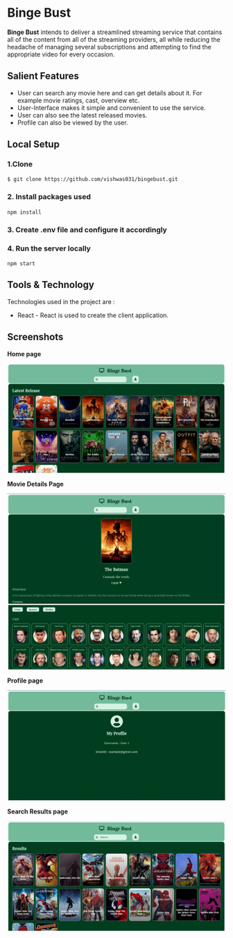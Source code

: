 # Binge Bust

**Binge Bust** intends to deliver a streamlined streaming
service that contains all of the content from all of the
streaming providers, all while reducing the headache of
managing several subscriptions and attempting to find the
appropriate video for every occasion.

## Salient Features

- User can search any movie here and can get details about it. For example movie ratings, cast, overview etc.
- User-Interface makes it simple and convenient to use the service.
- User can also see the latest released movies.
- Profile can also be viewed by the user.

## Local Setup

### 1.Clone

```terminal
$ git clone https://github.com/vishwas031/bingebust.git
```

### 2. Install packages used

```
npm install
```

### 3. Create .env file and configure it accordingly

### 4. Run the server locally

```
npm start
```

## Tools & Technology

Technologies used in the project are :

- React - React is used to create the client application.

## Screenshots

**Home page**


![Home page](https://github.com/vishwas031/bingebust/blob/master/client/public/Home_Page.png)

**Movie Details Page**


![Home page 1](https://github.com/vishwas031/bingebust/blob/master/client/public/Movie_Details_1.png)
![Home page 2](https://github.com/vishwas031/bingebust/blob/vishwas/client/public/Movie_Details_2.png)

**Profile page**


![Home page](https://github.com/vishwas031/bingebust/blob/master/client/public/Profile_page.png)

**Search Results page**


![Home page](https://github.com/vishwas031/bingebust/blob/master/client/public/Search_Results.png)
